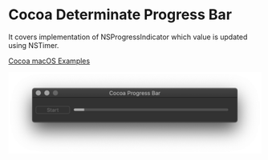 # Cocoa Determinate Progress Bar

It covers implementation of NSProgressIndicator which value is updated using NSTimer.

[Cocoa macOS Examples](https://github.com/NikolaGrujic91/Cocoa-macOS-Examples)

![image missing](App.png "Application UI")